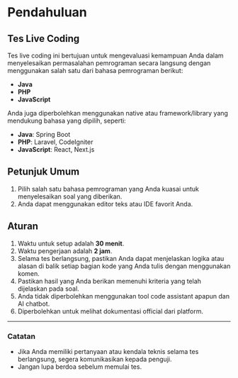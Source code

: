 # Pendahuluan

## **Tes Live Coding**
Tes live coding ini bertujuan untuk mengevaluasi kemampuan Anda dalam menyelesaikan permasalahan pemrograman secara langsung dengan menggunakan salah satu dari bahasa pemrograman berikut:
- **Java**
- **PHP**
- **JavaScript**

Anda juga diperbolehkan menggunakan native atau framework/library yang mendukung bahasa yang dipilih, seperti:
- **Java**: Spring Boot
- **PHP**: Laravel, CodeIgniter
- **JavaScript**: React, Next.js

## **Petunjuk Umum**
1. Pilih salah satu bahasa pemrograman yang Anda kuasai untuk menyelesaikan soal yang diberikan.
2. Anda dapat menggunakan editor teks atau IDE favorit Anda.

## **Aturan**
1. Waktu untuk setup adalah **30 menit**.
2. Waktu pengerjaan adalah **2 jam**. 
3. Selama tes berlangsung, pastikan Anda dapat menjelaskan logika atau alasan di balik setiap bagian kode yang Anda tulis dengan menggunakan komen. 
4. Pastikan hasil yang Anda berikan memenuhi kriteria yang telah dijelaskan pada soal. 
5. Anda tidak diperbolehkan menggunakan tool code assistant apapun dan AI chatbot. 
6. Diperbolehkan untuk melihat dokumentasi official dari platform.
   
---

### **Catatan**
- Jika Anda memiliki pertanyaan atau kendala teknis selama tes berlangsung, segera komunikasikan kepada penguji.
- Jangan lupa berdoa sebelum memulai tes.